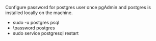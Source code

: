 Configure password for postgres user once pgAdmin and postgres is installed locally on the machine.

- sudo -u postgres psql
- \password postgres
- sudo service postgresql restart